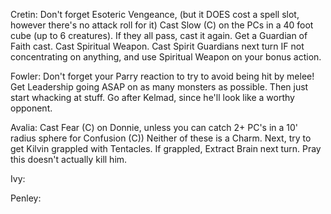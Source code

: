 Cretin:  Don't forget Esoteric Vengeance, (but it DOES cost a spell slot, however there's no attack roll for it)  Cast Slow (C) on the PCs in a 40 foot cube (up to 6 creatures).  If they all pass, cast it again.  Get a Guardian of Faith cast.  Cast Spiritual Weapon.  Cast Spirit Guardians next turn IF not concentrating on anything, and use Spiritual Weapon on your bonus action.

Fowler:  Don't forget your Parry reaction to try to avoid being hit by melee!  Get Leadership going ASAP on as many monsters as possible.  Then just start whacking at stuff.  Go after Kelmad, since he'll look like a worthy opponent.

Avalia:  Cast Fear (C) on Donnie, unless you can catch 2+ PC's in a 10' radius sphere for Confusion (C))  Neither of these is a Charm.  Next, try to get Kilvin grappled with Tentacles.  If grappled, Extract Brain next turn.  Pray this doesn't actually kill him.

Ivy:

Penley:
